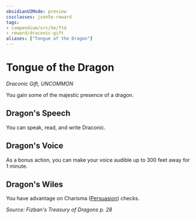 ```yaml
---
obsidianUIMode: preview
cssclasses: json5e-reward
tags:
- compendium/src/5e/ftd
- reward/draconic-gift
aliases: ["Tongue of the Dragon"]
---
```

# Tongue of the Dragon
*Draconic Gift, UNCOMMON*  

You gain some of the majestic presence of a dragon.

## Dragon's Speech

You can speak, read, and write Draconic.

## Dragon's Voice

As a bonus action, you can make your voice audible up to 300 feet away for 1 minute.

## Dragon's Wiles

You have advantage on Charisma ([Persuasion](5E2014官方资源/规则/skills.md#Persuasion)) checks.

*Source: Fizban's Treasury of Dragons p. 28*